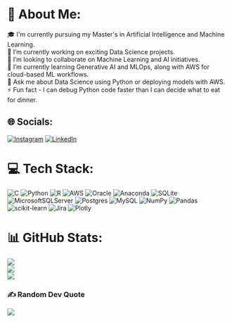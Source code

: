 # 💫 About Me:
🎓 I'm currently pursuing my Master's in Artificial Intelligence and Machine Learning. <br> 🔭 I’m currently working on exciting Data Science projects. <br>👯 I’m looking to collaborate on Machine Learning and AI initiatives. <br>🌱 I’m currently learning Generative AI and MLOps, along with AWS for cloud-based ML workflows. <br>💬 Ask me about Data Science using Python or deploying models with AWS. <br>⚡ Fun fact - I can debug Python code faster than I can decide what to eat for dinner.


## 🌐 Socials:
[![Instagram](https://img.shields.io/badge/Instagram-%23E4405F.svg?logo=Instagram&logoColor=white)](https://www.instagram.com/bhumii10_/) [![LinkedIn](https://img.shields.io/badge/LinkedIn-%230077B5.svg?logo=linkedin&logoColor=white)](https://linkedin.com/in/bhumi-joshi) 

<!-- [![Twitter](https://img.shields.io/badge/Twitter-%231DA1F2.svg?logo=Twitter&logoColor=white)](https://twitter.com/prince_kheni) -->

# 💻 Tech Stack:
![C](https://img.shields.io/badge/c-%2300599C.svg?style=for-the-badge&logo=c&logoColor=white) ![Python](https://img.shields.io/badge/python-3670A0?style=for-the-badge&logo=python&logoColor=ffdd54) ![R](https://img.shields.io/badge/r-%23276DC3.svg?style=for-the-badge&logo=r&logoColor=white) ![AWS](https://img.shields.io/badge/AWS-%23FF9900.svg?style=for-the-badge&logo=amazon-aws&logoColor=white) ![Oracle](https://img.shields.io/badge/Oracle-F80000?style=for-the-badge&logo=oracle&logoColor=white) ![Anaconda](https://img.shields.io/badge/Anaconda-%2344A833.svg?style=for-the-badge&logo=anaconda&logoColor=white) ![SQLite](https://img.shields.io/badge/sqlite-%2307405e.svg?style=for-the-badge&logo=sqlite&logoColor=white) ![MicrosoftSQLServer](https://img.shields.io/badge/Microsoft%20SQL%20Sever-CC2927?style=for-the-badge&logo=microsoft%20sql%20server&logoColor=white) ![Postgres](https://img.shields.io/badge/postgres-%23316192.svg?style=for-the-badge&logo=postgresql&logoColor=white) ![MySQL](https://img.shields.io/badge/mysql-%2300f.svg?style=for-the-badge&logo=mysql&logoColor=white) ![NumPy](https://img.shields.io/badge/numpy-%23013243.svg?style=for-the-badge&logo=numpy&logoColor=white) ![Pandas](https://img.shields.io/badge/pandas-%23150458.svg?style=for-the-badge&logo=pandas&logoColor=white) ![scikit-learn](https://img.shields.io/badge/scikit--learn-%23F7931E.svg?style=for-the-badge&logo=scikit-learn&logoColor=white) ![Jira](https://img.shields.io/badge/jira-%230A0FFF.svg?style=for-the-badge&logo=jira&logoColor=white) ![Plotly](https://img.shields.io/badge/Plotly-%233F4F75.svg?style=for-the-badge&logo=plotly&logoColor=white)

# 📊 GitHub Stats:
![](https://github-readme-stats.vercel.app/api?username=Bhumi1011&theme=dark&hide_border=false&include_all_commits=false&count_private=false)<br/>
![](https://github-readme-streak-stats.herokuapp.com/?user=Bhumi1011&theme=dark&hide_border=false)<br/>
![](https://github-readme-stats.vercel.app/api/top-langs/?username=Bhumi1011&theme=dark&hide_border=false&include_all_commits=true&count_private=true&layout=compact)

### ✍️ Random Dev Quote
![](https://quotes-github-readme.vercel.app/api?type=horizontal&theme=radical)

<!-- ### 🔝 Top Contributed Repo
![](https://github-contributor-stats.vercel.app/api?username=Bhumi1011&limit=5&theme=dark&combine_all_yearly_contributions=true) -->

